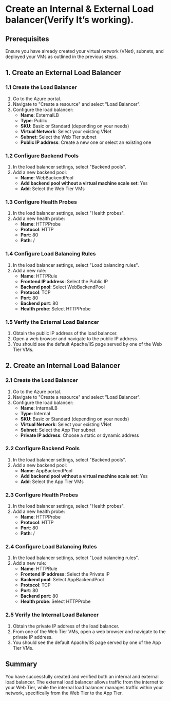 # Create an Internal & External Load balancer(Verify It’s working).

## Prerequisites
Ensure you have already created your virtual network (VNet), subnets, and deployed your VMs as outlined in the previous steps.

## 1. Create an External Load Balancer

### 1.1 Create the Load Balancer
1. Go to the Azure portal.
2. Navigate to "Create a resource" and select "Load Balancer".
3. Configure the load balancer:
   - **Name**: ExternalLB
   - **Type**: Public
   - **SKU**: Basic or Standard (depending on your needs)
   - **Virtual Network**: Select your existing VNet
   - **Subnet**: Select the Web Tier subnet
   - **Public IP address**: Create a new one or select an existing one

### 1.2 Configure Backend Pools
1. In the load balancer settings, select "Backend pools".
2. Add a new backend pool:
   - **Name**: WebBackendPool
   - **Add backend pool without a virtual machine scale set**: Yes
   - **Add**: Select the Web Tier VMs

### 1.3 Configure Health Probes
1. In the load balancer settings, select "Health probes".
2. Add a new health probe:
   - **Name**: HTTPProbe
   - **Protocol**: HTTP
   - **Port**: 80
   - **Path**: /

### 1.4 Configure Load Balancing Rules
1. In the load balancer settings, select "Load balancing rules".
2. Add a new rule:
   - **Name**: HTTPRule
   - **Frontend IP address**: Select the Public IP
   - **Backend pool**: Select WebBackendPool
   - **Protocol**: TCP
   - **Port**: 80
   - **Backend port**: 80
   - **Health probe**: Select HTTPProbe

### 1.5 Verify the External Load Balancer
1. Obtain the public IP address of the load balancer.
2. Open a web browser and navigate to the public IP address.
3. You should see the default Apache/IIS page served by one of the Web Tier VMs.

## 2. Create an Internal Load Balancer

### 2.1 Create the Load Balancer
1. Go to the Azure portal.
2. Navigate to "Create a resource" and select "Load Balancer".
3. Configure the load balancer:
   - **Name**: InternalLB
   - **Type**: Internal
   - **SKU**: Basic or Standard (depending on your needs)
   - **Virtual Network**: Select your existing VNet
   - **Subnet**: Select the App Tier subnet
   - **Private IP address**: Choose a static or dynamic address

### 2.2 Configure Backend Pools
1. In the load balancer settings, select "Backend pools".
2. Add a new backend pool:
   - **Name**: AppBackendPool
   - **Add backend pool without a virtual machine scale set**: Yes
   - **Add**: Select the App Tier VMs

### 2.3 Configure Health Probes
1. In the load balancer settings, select "Health probes".
2. Add a new health probe:
   - **Name**: HTTPProbe
   - **Protocol**: HTTP
   - **Port**: 80
   - **Path**: /

### 2.4 Configure Load Balancing Rules
1. In the load balancer settings, select "Load balancing rules".
2. Add a new rule:
   - **Name**: HTTPRule
   - **Frontend IP address**: Select the Private IP
   - **Backend pool**: Select AppBackendPool
   - **Protocol**: TCP
   - **Port**: 80
   - **Backend port**: 80
   - **Health probe**: Select HTTPProbe

### 2.5 Verify the Internal Load Balancer
1. Obtain the private IP address of the load balancer.
2. From one of the Web Tier VMs, open a web browser and navigate to the private IP address.
3. You should see the default Apache/IIS page served by one of the App Tier VMs.

## Summary
You have successfully created and verified both an internal and external load balancer. The external load balancer allows traffic from the internet to your Web Tier, while the internal load balancer manages traffic within your network, specifically from the Web Tier to the App Tier.

